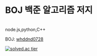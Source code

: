 # BOJ 백준 알고리즘 저지
<br>node.js,python,C++<br>

BOJ: [whddnd0728](http://icpc.me/whddnd0728)<br>
  
[![solved.ac tier](http://mazassumnida.wtf/api/generate_badge?boj=whddnd0728)](https://solved.ac/whddnd0728)

